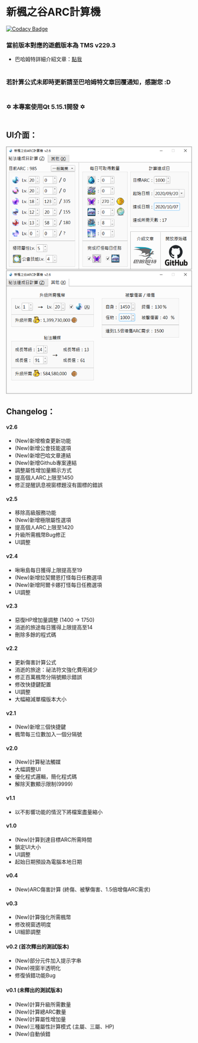 新楓之谷ARC計算機
=====

[![Codacy Badge](https://api.codacy.com/project/badge/Grade/020d720a719a400082f1ef7b1d1aa39e)](https://www.codacy.com/app/WhatTheBlock/MapleStory-ARC-Calculator?utm_source=github.com&amp;utm_medium=referral&amp;utm_content=WhatTheBlock/MapleStory-ARC-Calculator&amp;utm_campaign=Badge_Grade)

### 當前版本對應的遊戲版本為 TMS v229.3

- 巴哈姆特詳細介紹文章：[點我](https://forum.gamer.com.tw/C.php?bsn=7650&snA=1000541) <br><br>

### 若計算公式未即時更新請至巴哈姆特文章回覆通知，感謝您 :D <br><br>

### ✡  本專案使用Qt 5.15.1開發  ✡ <br><br>

UI介面：
----
![ui_1.png](/ui_1.png)
![ui_2.png](/ui_2.png) 

Changelog：
----
#### v2.6
- (New)新增檢查更新功能
- (New)新增公會技能選項
- (New)新增巴哈文章連結
- (New)新增Github專案連結
- 調整屬性增加量顯示方式
- 提高個人ARC上限至1450
- 修正提醒訊息視窗標題沒有圖標的錯誤

#### v2.5
- 移除高級服務功能
- (New)新增極限屬性選項
- 提高個人ARC上限至1420
- 升級所需楓幣Bug修正
- UI調整

#### v2.4
- 啾啾島每日獲得上限提高至19
- (New)新增拉契爾恩打怪每日任務選項
- (New)新增阿爾卡娜打怪每日任務選項
- UI調整

#### v2.3
- 惡復HP增加量調整 (1400 → 1750)
- 消逝的旅途每日獲得上限提高至14
- 刪除多餘的程式碼

#### v2.2
- 更新傷害計算公式
- 消逝的旅途：祕法符文強化費用減少
- 修正百萬楓幣分隔號顯示錯誤
- 修改快捷鍵配置
- UI調整
- 大幅縮減單檔版本大小

#### v2.1
- (New)新增三個快捷鍵
- 楓幣每三位數加入一個分隔號

#### v2.0
- (New)計算秘法觸媒
- 大幅調整UI
- 優化程式邏輯，簡化程式碼
- 解除天數顯示限制(9999)

#### v1.1
- 以不影響功能的情況下將檔案盡量縮小

#### v1.0
- (New)計算到達目標ARC所需時間
- 鎖定UI大小
- UI調整
- 起始日期預設為電腦本地日期

#### v0.4
- (New)ARC傷害計算 (終傷、被擊傷害、1.5倍增傷ARC需求)

#### v0.3
- (New)計算強化所需楓幣
- 修改視窗透明度
- UI細節調整
 
#### v0.2 (首次釋出的測試版本)
- (New)部分元件加入提示字串
- (New)視窗半透明化
- 修復偵錯功能Bug
 
#### v0.1 (未釋出的測試版本)
- (New)計算升級所需數量
- (New)計算總ARC數量
- (New)計算屬性增加量
- (New)三種屬性計算模式 (主屬、三屬、HP)
- (New)自動偵錯
